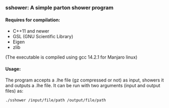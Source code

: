 ### sshower: A simple parton shower program

#### Requires for compilation:
- C++11 and newer
- GSL (GNU Scientific Library)
- Eigen
- zlib

(The executable is compiled using gcc 14.2.1 for Manjaro linux)

#### Usage:
The program accepts a .lhe file (gz compressed or not) as input, showers it and outputs a .lhe file. It can be run with two arguments (input and output files) as:
```
./sshower /input/file/path /output/file/path
```

